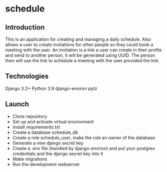 # schedule

## Introduction
This is an application for creating and managing a daily schedule. Also allows a user to create invitations for other people so they could book a meeting with the user.
An invitation is a link a user can create in their profile and send to another person, it will be generated using UUID. The person then will use the link to schedule a meeting with the user provided the link.    

## Technologies
Django 3.2+
Python 3.9
django-environ
pytz

## Launch
- Clone repository
- Set up and activate virtual environment
- Install requirements.txt
- Create a database schedule_db
- Create a role schedule_user, make the role an owner of the database 
- Generate a new django secret key
- Create a .env file (handled by django-environ) and put your postgres credentials and the django secret key into it
- Make migrations
- Run the development webserver